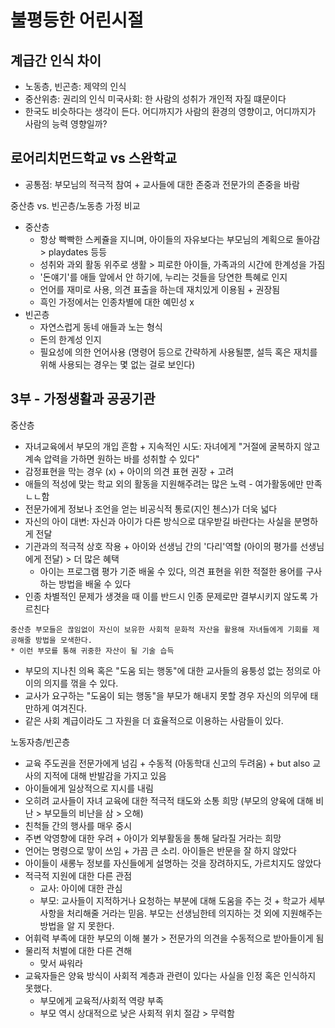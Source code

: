 # 불평등한 어린시절

## 계급간 인식 차이
* 노동층, 빈곤층: 제약의 인식
* 중산위층: 권리의 인식
미국사회: 한 사람의 성취가 개인적 자질 떄문이다
* 한국도 비슷하다는 생각이 든다. 어디까지가 사람의 환경의 영향이고, 어디까지가 사람의 능력 영향일까?

## 로어리치먼드학교 vs 스완학교
* 공통점: 부모님의 적극적 참여 + 교사들에 대한 존중과 전문가의 존중을 바람

중산층 vs. 빈곤층/노동층 가정 비교
* 중산층
    * 항상 빡빡한 스케쥴을 지니며, 아이들의 자유보다는 부모님의 계획으로 돌아감 > playdates 등등
    * 성취와 과외 활동 위주로 생활 > 피로한 아이들, 가족과의 시간에 한계성을 가짐
    * '돈얘기'를 애들 앞에서 안 하기에, 누리는 것들을 당연한 특혜로 인지
    * 언어를 재미로 사용, 의견 표출을 하는데 재치있게 이용됨 + 권장됨
    * 흑인 가정에서는 인종차별에 대한 예민성 x
* 빈곤층
    * 자연스럽게 동네 애들과 노는 형식
    * 돈의 한계성 인지
    * 필요성에 의한 언어사용 (명령어 등으로 간략하게 사용될뿐, 설득 혹은 재치를 위해 사용되는 경우는 몇 없는 걸로 보인다)

## 3부 - 가정생활과 공공기관

중산층
* 자녀교육에서 부모의 개입 흔함 + 지속적인 시도: 자녀에게 "거절에 굴복하지 않고 계속 압력을 가하면 원하는 바를 성취할 수 있다"
* 감정표현을 막는 경우 (x) + 아이의 의견 표현 권장 + 고려
* 애들의 적성에 맞는 학교 외의 활동을 지원해주려는 많은 노력 - 여가활동에만 만족 ㄴㄴ함
* 전문가에게 정보나 조언을 얻는 비공식적 통로(지인 첸스)가 더욱 넓다
* 자신의 아이 대변: 자신과 아이가 다른 방식으로 대우받길 바란다는 사실을 분명하게 전달
* 기관과의 적극적 상호 작용 + 아이와 선생님 간의 '다리'역할 (아이의 평가를 선생님에게 전달) > 더 많은 혜택 
    * 아이는 프로그램 평가 기준 배울 수 있다, 의견 표현을 위한 적절한 용어를 구사하는 방법을 배울 수 있다
* 인종 차별적인 문제가 생겻을 때 이를 반드시 인종 문제로만 결부시키지 않도록 가르친다
```
중산층 부모들은 끊임없이 자신이 보유한 사회적 문화적 자산을 활용해 자녀들에게 기회를 제공해줄 방법을 모색한다.
* 이런 부모를 통해 귀중한 자산이 될 기술 습득
```
* 부모의 지나친 의욕 혹은 "도움 되는 행동"에 대한 교사들의 융퉁성 없는 정의로 아이의 의지를 꺾을 수 있다.
* 교사가 요구하는 "도움이 되는 행동"을 부모가 해내지 못할 경우 자신의 의무에 태만하게 여겨진다. 
* 같은 사회 계급이라도 그 자원을 더 효율적으로 이용하는 사람들이 있다. 

노동자층/빈곤층
* 교육 주도권을 전문가에게 넘김 + 수동적 (아동학대 신고의 두려움) + but also 교사의 지적에 대해 반발감을 가지고 있음
* 아이들에게 일상적으로 지시를 내림
* 오히려 교사들이 자녀 교육에 대한 적극적 태도와 소통 희망 (부모의 양육에 대해 비난 > 부모들의 비난을 삼 > 오해)
* 친척들 간의 행사를 매우 중시
* 주변 악영향에 대한 우려 + 아이가 외부활동을 통해 달라질 거라는 희망
* 언어는 명령으로 맣이 쓰임 + 가끔 큰 소리. 아이들은 반문을 잘 하지 않았다
* 아이들이 새롱누 정보를 자신들에게 설명하는 것을 장려하지도, 가르치지도 않았다
* 적극적 지원에 대한 다른 관점
    * 교사: 아이에 대한 관심
    * 부모: 교사들이 지적하거나 요청하는 부분에 대해 도움을 주는 것 + 학교가 세부 사항을 처리해줄 거라는 믿음. 부모는 선생님한테 의지하는 것 외에 지원해주는 방법을 알 지 못한다. 
* 어휘력 부족에 대한 부모의 이해 불가 > 전문가의 의견을 수동적으로 받아들이게 됨
* 물리적 처벌에 대한 다른 견해
    * 맞서 싸워라
* 교육자들은 양육 방식이 사회적 계층과 관련이 있다는 사실을 인정 혹은 인식하지 못했다.
    * 부모에게 교육적/사회적 역량 부족
    * 부모 역시 상대적으로 낮은 사회적 위치 절감 > 무력함